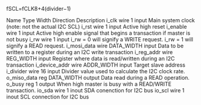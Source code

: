fSCL=fCLK8+4(divider−1)


Name	Type	Width	Direction	Description
i_clk	wire	1	input	Main system clock (note: not the actual I2C SCL)
i_rst	wire	1	input	Active high reset
i_enable	wire	1	input	Active high enable signal that begins a transaction if master is not busy
i_rw	wire	1	input	i_rw = 0 will signify a WRITE request. i_rw = 1 will signify a READ request.
i_mosi_data	wire	DATA_WIDTH	input	Data to be written to a register during an I2C write transaction
i_reg_addr	wire	REG_WIDTH	input    	Register where data is read/written during an I2C transaction
i_device_addr 	wire	ADDR_WIDTH 	input	Target slave address
i_divider	wire	16	input	Divider value used to calculate the I2C clock rate. 
o_miso_data	reg	DATA_WIDTH	output	Data read during a READ operation.
o_busy	reg	1	output	When high master is busy with a READ/WRITE transaction.
io_sda	wire	1	inout	SDA conenction for I2C bus
io_scl	wire	1	inout	SCL connection for I2C bus
